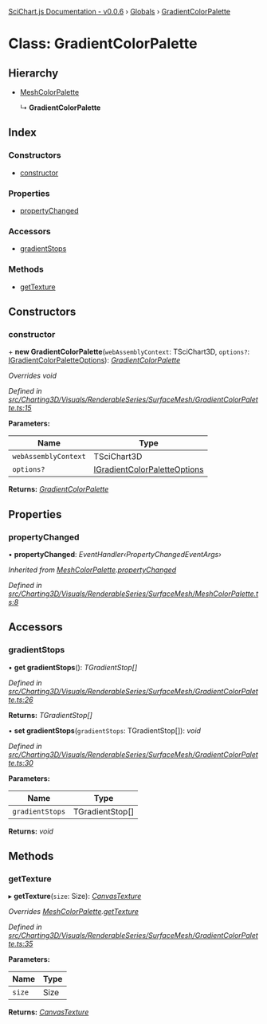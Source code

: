 [SciChart.js Documentation - v0.0.6](../README.md) › [Globals](../globals.md) › [GradientColorPalette](gradientcolorpalette.md)

# Class: GradientColorPalette

## Hierarchy

* [MeshColorPalette](meshcolorpalette.md)

  ↳ **GradientColorPalette**

## Index

### Constructors

* [constructor](gradientcolorpalette.md#constructor)

### Properties

* [propertyChanged](gradientcolorpalette.md#propertychanged)

### Accessors

* [gradientStops](gradientcolorpalette.md#gradientstops)

### Methods

* [getTexture](gradientcolorpalette.md#gettexture)

## Constructors

###  constructor

\+ **new GradientColorPalette**(`webAssemblyContext`: TSciChart3D, `options?`: [IGradientColorPaletteOptions](../interfaces/igradientcolorpaletteoptions.md)): *[GradientColorPalette](gradientcolorpalette.md)*

*Overrides void*

*Defined in [src/Charting3D/Visuals/RenderableSeries/SurfaceMesh/GradientColorPalette.ts:15](https://github.com/ABTSoftware/SciChart.Dev/blob/46671d21ce/Web/src/SciChart/src/Charting3D/Visuals/RenderableSeries/SurfaceMesh/GradientColorPalette.ts#L15)*

**Parameters:**

Name | Type |
------ | ------ |
`webAssemblyContext` | TSciChart3D |
`options?` | [IGradientColorPaletteOptions](../interfaces/igradientcolorpaletteoptions.md) |

**Returns:** *[GradientColorPalette](gradientcolorpalette.md)*

## Properties

###  propertyChanged

• **propertyChanged**: *EventHandler‹PropertyChangedEventArgs›*

*Inherited from [MeshColorPalette](meshcolorpalette.md).[propertyChanged](meshcolorpalette.md#propertychanged)*

*Defined in [src/Charting3D/Visuals/RenderableSeries/SurfaceMesh/MeshColorPalette.ts:8](https://github.com/ABTSoftware/SciChart.Dev/blob/46671d21ce/Web/src/SciChart/src/Charting3D/Visuals/RenderableSeries/SurfaceMesh/MeshColorPalette.ts#L8)*

## Accessors

###  gradientStops

• **get gradientStops**(): *TGradientStop[]*

*Defined in [src/Charting3D/Visuals/RenderableSeries/SurfaceMesh/GradientColorPalette.ts:26](https://github.com/ABTSoftware/SciChart.Dev/blob/46671d21ce/Web/src/SciChart/src/Charting3D/Visuals/RenderableSeries/SurfaceMesh/GradientColorPalette.ts#L26)*

**Returns:** *TGradientStop[]*

• **set gradientStops**(`gradientStops`: TGradientStop[]): *void*

*Defined in [src/Charting3D/Visuals/RenderableSeries/SurfaceMesh/GradientColorPalette.ts:30](https://github.com/ABTSoftware/SciChart.Dev/blob/46671d21ce/Web/src/SciChart/src/Charting3D/Visuals/RenderableSeries/SurfaceMesh/GradientColorPalette.ts#L30)*

**Parameters:**

Name | Type |
------ | ------ |
`gradientStops` | TGradientStop[] |

**Returns:** *void*

## Methods

###  getTexture

▸ **getTexture**(`size`: Size): *[CanvasTexture](canvastexture.md)*

*Overrides [MeshColorPalette](meshcolorpalette.md).[getTexture](meshcolorpalette.md#abstract-gettexture)*

*Defined in [src/Charting3D/Visuals/RenderableSeries/SurfaceMesh/GradientColorPalette.ts:35](https://github.com/ABTSoftware/SciChart.Dev/blob/46671d21ce/Web/src/SciChart/src/Charting3D/Visuals/RenderableSeries/SurfaceMesh/GradientColorPalette.ts#L35)*

**Parameters:**

Name | Type |
------ | ------ |
`size` | Size |

**Returns:** *[CanvasTexture](canvastexture.md)*
